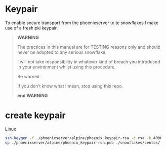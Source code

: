 # Keypair
To enable secure transport from the phoenixserver to te snowflakes I make use of a fresh pki keypair. 

> **WARNING** 
>
> The practices in this manual are for TESTING reasons only and should never be adopted to any serious snowflake.
> 
> I will not take responsibility in whatever kind of breach you introduced in your environment whilst using this procedure. 
> 
> Be warned.
> 
> If you don't know what I mean, stop using this repo. 
> 
> **end WARNING**

# create keypair
Linux
```bash
ssh-keygen -f ./phoenixserver/alpine/phoenix_keypair-rsa -t rsa -b 4096 -P ''
cp ./phoenixserver/alpine/phoenix_keypair-rsa.pub ./snowflakes/centos/
```


